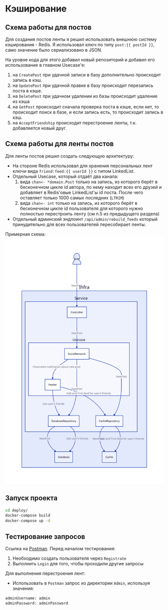 # Кэширование
## Схема работы для постов
Для создания постов ленты я решил использовать внешнюю систему кэширования - Redis. Я использовал ключ по типу `post:{{ postId }}`, само значение было сериализовано в JSON.

На уровне кода для этого добавил новый репозиторий и добавил его использование в главном Usecase'е:
1. на `CreatePost` при удачной записи в базу дополнительно происходит запись в кэш.
2. на `UpdatePost` при удачной правке в базу происходит перезапись поста в кэше.
3. на `DeletePost` при удачном удалении из базы происходит удаление из кэша
4. на `GetPost` происходит сначала проверка поста в кэше, если нет, то происходит поиск в базе, и если запись есть, то происходит запись в кэш.
5. на `AcceptFriendship` происходит перестроение ленты, т.к. добавляется новый друг.

## Схема работы для ленты постов
Для ленты постов решил создать следующую архитектуру:
- На стороне Redis использовал для хранения персональных лент ключи вида `friend:feed:{{ userId }}` с типом LinkedList.
- Отдельный Usecase, который отдаёт два канала:
  1. вида `chan<- *domain.Post` только на запись, из которого берёт в бесконечном цикле id автора, по нему находит всех его друзей и добавляет в Redis'овые LinkedList'ы id поста. После чего оставляет только 1000 самых последних (`LTRIM`)
  2. вида `chan<- int` только на запись, из которого берёт в бесконечном цикле id пользователя для которого нужно полностью перестроить ленту (см п.5 из предыдущего раздела)
- Отдельный админский эндпоинт `/api/admin/rebuild_feeds` который принудительно для всех пользователей пересобирает ленты.

Примерная схема:
![Схема запроса](schemes/cachemanager.svg)

## Запуск проекта
```bash
cd deploy/
docker-compose build
docker-compose up -d
```

## Тестирование запросов
Ссылка на [Postman](../api/HLA.postman_collection.json).
Перед началом тестирования:
1. Необходимо создать пользователя через `Registrate`
2. Выполнить `Login` для того, чтобы проходили другие запросы

Для выполнения перестроения лент:
- Использовать в `Postman` запрос из директории `Admin`, используя значения:
```
adminUsername: admin
adminPassword: adminPassword
```
